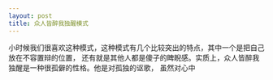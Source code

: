 ```yaml
---
layout: post
title: 众人皆醉我独醒模式
---
```

小时候我们很喜欢这种模式，这种模式有几个比较突出的特点，其中一个是把自己放在不容置辩的位置，
还有就是其他人都是傻子的睥睨感。实质上，众人皆醉我独醒是一种很孤僻的性格。他是对孤独的讴歌，
虽然对心中

